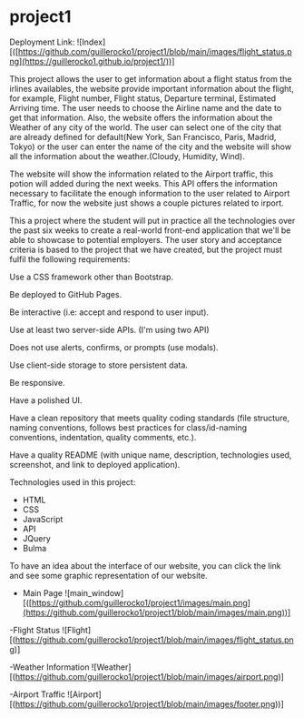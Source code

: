 # project1

Deployment Link: ![Index][([https://github.com/guillerocko1/project1/blob/main/images/flight_status.png](https://guillerocko1.github.io/project1/))]

This project allows the user to get information about a flight status from the irlines availables, the website provide important information about the flight, for example, Flight number, Flight status, Departure terminal, Estimated Arriving time. The user needs to choose the Airline name and the date to get that information.
Also, the website offers the information about the Weather of any city of the world. The user can select one of the city that are already defined for default(New York, San Francisco, Paris, Madrid, Tokyo) or the user can enter the name of the city and the website will show all the information about the weather.(Cloudy, Humidity, Wind).

The website will show the information related to the Airport traffic, this potion will added during the next weeks. This API offers the information necessary to facilitate the enough information to the user related to Airport Traffic, for now the website just shows a couple pictures related to irport.

This a project where the student will put in practice all the technologies over the past six weeks to create a real-world front-end application that we'll be able to showcase to potential employers. The user story and acceptance criteria is based to the project that we have created, but the project must fulfil the following requirements:

Use a CSS framework other than Bootstrap.

Be deployed to GitHub Pages.

Be interactive (i.e: accept and respond to user input).

Use at least two server-side APIs. (I'm using two API)

Does not use alerts, confirms, or prompts (use modals).

Use client-side storage to store persistent data.

Be responsive.

Have a polished UI.

Have a clean repository that meets quality coding standards (file structure, naming conventions, follows best practices for class/id-naming conventions, indentation, quality comments, etc.).

Have a quality README (with unique name, description, technologies used, screenshot, and link to deployed application).

Technologies used in this project:
- HTML
- CSS
- JavaScript
- API
- JQuery
- Bulma

To have an idea about the interface of our website, you can click the link and see some graphic representation of our website.

- Main Page
![main_window][([https://github.com/guillerocko1/project1/images/main.png](https://github.com/guillerocko1/project1/blob/main/images/main.png))]

-Flight Status 
![Flight][(https://github.com/guillerocko1/project1/blob/main/images/flight_status.png)]

-Weather Information 
![Weather][(https://github.com/guillerocko1/project1/blob/main/images/airport.png)]

-Airport Traffic
![Airport][(https://github.com/guillerocko1/project1/blob/main/images/footer.png))]
